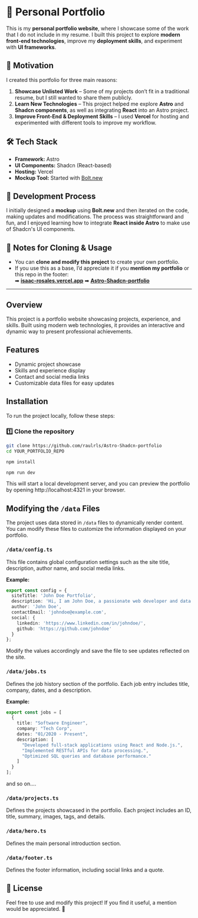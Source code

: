 # 🚀 Personal Portfolio 

This is my **personal portfolio website**, where I showcase some of the work that I do not include in my resume. I built this project to explore **modern front-end technologies**, improve my **deployment skills**, and experiment with **UI frameworks**.

## 🌟 Motivation

I created this portfolio for three main reasons:

1. **Showcase Unlisted Work** – Some of my projects don’t fit in a traditional resume, but I still wanted to share them publicly.
2. **Learn New Technologies** – This project helped me explore **Astro** and **Shadcn components**, as well as integrating **React** into an Astro project.
3. **Improve Front-End & Deployment Skills** – I used **Vercel** for hosting and experimented with different tools to improve my workflow.

## 🛠️ Tech Stack

- **Framework:** Astro  
- **UI Components:** Shadcn (React-based)  
- **Hosting:** Vercel  
- **Mockup Tool:** Started with [Bolt.new](https://bolt.new/)  

## 🎨 Development Process

I initially designed a **mockup** using **Bolt.new** and then iterated on the code, making updates and modifications. The process was straightforward and fun, and I enjoyed learning how to integrate **React inside Astro** to make use of Shadcn's UI components.

## 📌 Notes for Cloning & Usage

- You can **clone and modify this project** to create your own portfolio.
- If you use this as a base, I’d appreciate it if you **mention my portfolio** or this repo in the footer:  
  ➡ **[isaac-rosales.vercel.app](https://isaac-rosales.vercel.app)**
  ➡ **[Astro-Shadcn-portfolio](https://github.com/raulrls/Astro-Shadcn-portfolio)**

---

## Overview
This project is a portfolio website showcasing projects, experience, and skills. Built using modern web technologies, it provides an interactive and dynamic way to present professional achievements.

## Features
- Dynamic project showcase
- Skills and experience display
- Contact and social media links
- Customizable data files for easy updates

## Installation

To run the project locally, follow these steps:

### 1️⃣ Clone the repository

```sh
git clone https://github.com/raulrls/Astro-Shadcn-portfolio
cd YOUR_PORTFOLIO_REPO
```

```sh
npm install
```

```sh
npm run dev
```
This will start a local development server, and you can preview the portfolio by opening http://localhost:4321 in your browser.

## Modifying the `/data` Files

The project uses data stored in `/data` files to dynamically render content. You can modify these files to customize the information displayed on your portfolio.

### `/data/config.ts`
This file contains global configuration settings such as the site title, description, author name, and social media links.

**Example:**
```ts
export const config = {
  siteTitle: 'John Doe Portfolio',
  description: 'Hi, I am John Doe, a passionate web developer and data analyst.',
  author: 'John Doe',
  contactEmail: 'johndoe@example.com',
  social: {
    linkedin: 'https://www.linkedin.com/in/johndoe/',
    github: 'https://github.com/johndoe'
  }
};
```
Modify the values accordingly and save the file to see updates reflected on the site.

### `/data/jobs.ts`
Defines the job history section of the portfolio. Each job entry includes title, company, dates, and a description.

**Example:**
```ts
export const jobs = [
  {
    title: "Software Engineer",
    company: "Tech Corp",
    dates: "01/2020 - Present",
    description: [
      "Developed full-stack applications using React and Node.js.",
      "Implemented RESTful APIs for data processing.",
      "Optimized SQL queries and database performance."
    ]
  }
];
```
and so on....

### `/data/projects.ts`
Defines the projects showcased in the portfolio. Each project includes an ID, title, summary, images, tags, and details.

### `/data/hero.ts`
Defines the main personal introduction section.

### `/data/footer.ts`
Defines the footer information, including social links and a quote.

## 📜 License
Feel free to use and modify this project! If you find it useful, a mention would be appreciated. 🚀

